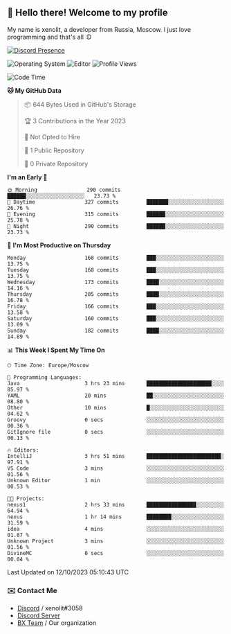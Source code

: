 ## :wave: Hello there! Welcome to my profile

My name is xenolit, a developer from Russia, Moscow. I just love programming and that's all :D

[![Discord Presence](https://lanyard.cnrad.dev/api/982885434315120653)](https://discord.com/users/982885434315120653)

![Operating System](https://img.shields.io/badge/OS-Mac%20OS%20-informational?style=for-the-badge&logo=MacOS&logoColor=white&color=007ec6)
![Editor](https://img.shields.io/badge/Editor-JetBrains%20IDEs-informational?style=for-the-badge&logo=JetBrains&logoColor=white&color=007ec6)
![Profile Views](https://komarev.com/ghpvc/?username=Xenolit&color=blue&style=for-the-badge)

<!--START_SECTION:waka-->
![Code Time](http://img.shields.io/badge/Code%20Time-8%20hrs%2043%20mins-blue)

**🐱 My GitHub Data** 

> 📦 644 Bytes Used in GitHub's Storage 
 > 
> 🏆 3 Contributions in the Year 2023
 > 
> 🚫 Not Opted to Hire
 > 
> 📜 1 Public Repository 
 > 
> 🔑 0 Private Repository 
 > 
**I'm an Early 🐤** 

```text
🌞 Morning                290 commits         ██████░░░░░░░░░░░░░░░░░░░   23.73 % 
🌆 Daytime                327 commits         ███████░░░░░░░░░░░░░░░░░░   26.76 % 
🌃 Evening                315 commits         ██████░░░░░░░░░░░░░░░░░░░   25.78 % 
🌙 Night                  290 commits         ██████░░░░░░░░░░░░░░░░░░░   23.73 % 
```
📅 **I'm Most Productive on Thursday** 

```text
Monday                   168 commits         ███░░░░░░░░░░░░░░░░░░░░░░   13.75 % 
Tuesday                  168 commits         ███░░░░░░░░░░░░░░░░░░░░░░   13.75 % 
Wednesday                173 commits         ████░░░░░░░░░░░░░░░░░░░░░   14.16 % 
Thursday                 205 commits         ████░░░░░░░░░░░░░░░░░░░░░   16.78 % 
Friday                   166 commits         ███░░░░░░░░░░░░░░░░░░░░░░   13.58 % 
Saturday                 160 commits         ███░░░░░░░░░░░░░░░░░░░░░░   13.09 % 
Sunday                   182 commits         ████░░░░░░░░░░░░░░░░░░░░░   14.89 % 
```


📊 **This Week I Spent My Time On** 

```text
🕑︎ Time Zone: Europe/Moscow

💬 Programming Languages: 
Java                     3 hrs 23 mins       █████████████████████░░░░   85.97 % 
YAML                     20 mins             ██░░░░░░░░░░░░░░░░░░░░░░░   08.80 % 
Other                    10 mins             █░░░░░░░░░░░░░░░░░░░░░░░░   04.62 % 
Groovy                   0 secs              ░░░░░░░░░░░░░░░░░░░░░░░░░   00.36 % 
GitIgnore file           0 secs              ░░░░░░░░░░░░░░░░░░░░░░░░░   00.13 % 

🔥 Editors: 
IntelliJ                 3 hrs 51 mins       ████████████████████████░   97.91 % 
VS Code                  3 mins              ░░░░░░░░░░░░░░░░░░░░░░░░░   01.56 % 
Unknown Editor           1 min               ░░░░░░░░░░░░░░░░░░░░░░░░░   00.53 % 

🐱‍💻 Projects: 
nexus1                   2 hrs 33 mins       ████████████████░░░░░░░░░   64.94 % 
nexus                    1 hr 14 mins        ████████░░░░░░░░░░░░░░░░░   31.59 % 
idea                     4 mins              ░░░░░░░░░░░░░░░░░░░░░░░░░   01.87 % 
Unknown Project          3 mins              ░░░░░░░░░░░░░░░░░░░░░░░░░   01.56 % 
DivineMC                 0 secs              ░░░░░░░░░░░░░░░░░░░░░░░░░   00.04 % 
```


 Last Updated on 12/10/2023 05:10:43 UTC
<!--END_SECTION:waka-->

### ✉️ Contact Me

- [Discord](https://discord.com/users/599601404746792976) / xenolit#3058
- [Discord Server](https://discord.gg/p7cxhw7E2M)
- [BX Team](https://github.com/BX-Team) / Our organization
